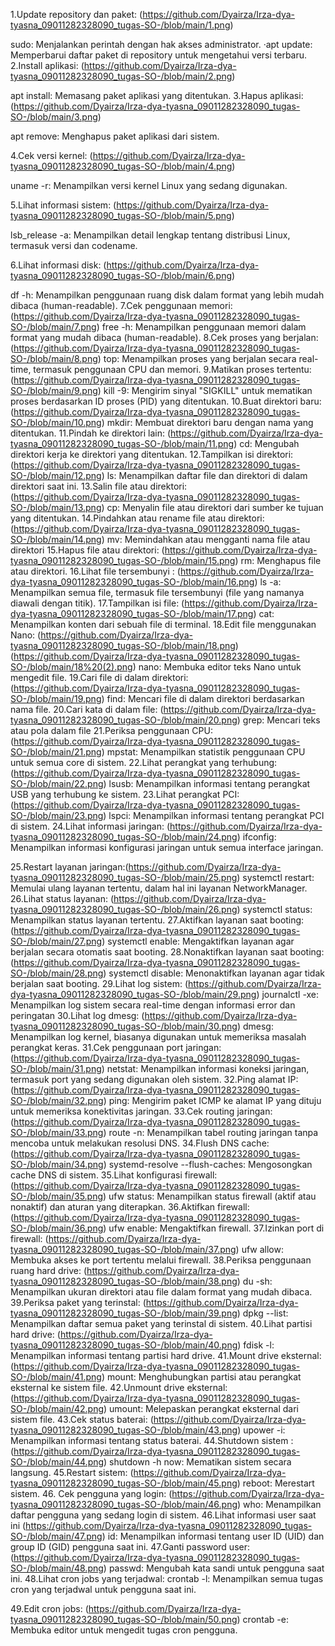 1.Update repository dan paket: (https://github.com/Dyairza/Irza-dya-tyasna_09011282328090_tugas-SO-/blob/main/1.png)

  sudo: Menjalankan perintah dengan hak akses administrator.
·apt update: Memperbarui daftar paket di repository untuk mengetahui versi terbaru.
2.Install aplikasi: (https://github.com/Dyairza/Irza-dya-tyasna_09011282328090_tugas-SO-/blob/main/2.png)

apt install: Memasang paket aplikasi yang ditentukan.
3.Hapus aplikasi: (https://github.com/Dyairza/Irza-dya-tyasna_09011282328090_tugas-SO-/blob/main/3.png)

apt remove: Menghapus paket aplikasi dari sistem.


4.Cek versi kernel: (https://github.com/Dyairza/Irza-dya-tyasna_09011282328090_tugas-SO-/blob/main/4.png)

uname -r: Menampilkan versi kernel Linux yang sedang digunakan.

5.Lihat informasi sistem: (https://github.com/Dyairza/Irza-dya-tyasna_09011282328090_tugas-SO-/blob/main/5.png)

lsb_release -a: Menampilkan detail lengkap tentang distribusi Linux, termasuk versi dan codename.

6.Lihat informasi disk: (https://github.com/Dyairza/Irza-dya-tyasna_09011282328090_tugas-SO-/blob/main/6.png)

df -h: Menampilkan penggunaan ruang disk dalam format yang lebih mudah dibaca (human-readable).
7.Cek penggunaan memori: (https://github.com/Dyairza/Irza-dya-tyasna_09011282328090_tugas-SO-/blob/main/7.png)
free -h: Menampilkan penggunaan memori dalam format yang mudah dibaca (human-readable).
8.Cek proses yang berjalan: (https://github.com/Dyairza/Irza-dya-tyasna_09011282328090_tugas-SO-/blob/main/8.png)
top: Menampilkan proses yang berjalan secara real-time, termasuk penggunaan CPU dan memori.
9.Matikan proses tertentu: (https://github.com/Dyairza/Irza-dya-tyasna_09011282328090_tugas-SO-/blob/main/9.png)
kill -9: Mengirim sinyal "SIGKILL" untuk mematikan proses berdasarkan ID proses (PID) yang ditentukan.
10.Buat direktori baru: (https://github.com/Dyairza/Irza-dya-tyasna_09011282328090_tugas-SO-/blob/main/10.png)
mkdir: Membuat direktori baru dengan nama yang ditentukan.
11.Pindah ke direktori lain: (https://github.com/Dyairza/Irza-dya-tyasna_09011282328090_tugas-SO-/blob/main/11.png)
cd: Mengubah direktori kerja ke direktori yang ditentukan.
12.Tampilkan isi direktori: (https://github.com/Dyairza/Irza-dya-tyasna_09011282328090_tugas-SO-/blob/main/12.png)
ls: Menampilkan daftar file dan direktori di dalam direktori saat ini.
13.Salin file atau direktori: (https://github.com/Dyairza/Irza-dya-tyasna_09011282328090_tugas-SO-/blob/main/13.png)
cp: Menyalin file atau direktori dari sumber ke tujuan yang ditentukan.
14.Pindahkan atau rename file atau direktori: (https://github.com/Dyairza/Irza-dya-tyasna_09011282328090_tugas-SO-/blob/main/14.png)
mv: Memindahkan atau mengganti nama file atau direktori
15.Hapus file atau direktori: (https://github.com/Dyairza/Irza-dya-tyasna_09011282328090_tugas-SO-/blob/main/15.png)
rm: Menghapus file atau direktori.
16.Lihat file tersembunyi : (https://github.com/Dyairza/Irza-dya-tyasna_09011282328090_tugas-SO-/blob/main/16.png)
ls -a: Menampilkan semua file, termasuk file tersembunyi (file yang namanya diawali dengan titik).
17.Tampilkan isi file: (https://github.com/Dyairza/Irza-dya-tyasna_09011282328090_tugas-SO-/blob/main/17.png)
cat: Menampilkan konten dari sebuah file di terminal.
18.Edit file menggunakan Nano: (https://github.com/Dyairza/Irza-dya-tyasna_09011282328090_tugas-SO-/blob/main/18.png) (https://github.com/Dyairza/Irza-dya-tyasna_09011282328090_tugas-SO-/blob/main/18%20(2).png)
nano: Membuka editor teks Nano untuk mengedit file.
19.Cari file di dalam direktori: (https://github.com/Dyairza/Irza-dya-tyasna_09011282328090_tugas-SO-/blob/main/19.png)
find: Mencari file di dalam direktori berdasarkan nama file.
20.Cari kata di dalam file: (https://github.com/Dyairza/Irza-dya-tyasna_09011282328090_tugas-SO-/blob/main/20.png)
grep: Mencari teks atau pola dalam file
21.Periksa penggunaan CPU: (https://github.com/Dyairza/Irza-dya-tyasna_09011282328090_tugas-SO-/blob/main/21.png)
mpstat: Menampilkan statistik penggunaan CPU untuk semua core di sistem.
22.Lihat perangkat yang terhubung: (https://github.com/Dyairza/Irza-dya-tyasna_09011282328090_tugas-SO-/blob/main/22.png)
lsusb: Menampilkan informasi tentang perangkat USB yang terhubung ke sistem.
23.Lihat perangkat PCI: (https://github.com/Dyairza/Irza-dya-tyasna_09011282328090_tugas-SO-/blob/main/23.png)
lspci: Menampilkan informasi tentang perangkat PCI di sistem.
24.Lihat informasi jaringan: (https://github.com/Dyairza/Irza-dya-tyasna_09011282328090_tugas-SO-/blob/main/24.png)
ifconfig: Menampilkan informasi konfigurasi jaringan untuk semua interface jaringan.

25.Restart layanan jaringan:(https://github.com/Dyairza/Irza-dya-tyasna_09011282328090_tugas-SO-/blob/main/25.png)
systemctl restart: Memulai ulang layanan tertentu, dalam hal ini layanan NetworkManager.
26.Lihat status layanan: (https://github.com/Dyairza/Irza-dya-tyasna_09011282328090_tugas-SO-/blob/main/26.png)
systemctl status: Menampilkan status layanan tertentu.
27.Aktifkan layanan saat booting: (https://github.com/Dyairza/Irza-dya-tyasna_09011282328090_tugas-SO-/blob/main/27.png)
systemctl enable: Mengaktifkan layanan agar berjalan secara otomatis saat booting.
28.Nonaktifkan layanan saat booting: (https://github.com/Dyairza/Irza-dya-tyasna_09011282328090_tugas-SO-/blob/main/28.png)
systemctl disable: Menonaktifkan layanan agar tidak berjalan saat booting.
29.Lihat log sistem: (https://github.com/Dyairza/Irza-dya-tyasna_09011282328090_tugas-SO-/blob/main/29.png)
journalctl -xe: Menampilkan log sistem secara real-time dengan informasi error dan peringatan
30.Lihat log dmesg: (https://github.com/Dyairza/Irza-dya-tyasna_09011282328090_tugas-SO-/blob/main/30.png)
dmesg: Menampilkan log kernel, biasanya digunakan untuk memeriksa masalah perangkat keras.
31.Cek penggunaan port jaringan: (https://github.com/Dyairza/Irza-dya-tyasna_09011282328090_tugas-SO-/blob/main/31.png)
netstat: Menampilkan informasi koneksi jaringan, termasuk port yang sedang digunakan oleh sistem.
32.Ping alamat IP: (https://github.com/Dyairza/Irza-dya-tyasna_09011282328090_tugas-SO-/blob/main/32.png)
ping: Mengirim paket ICMP ke alamat IP yang dituju untuk memeriksa konektivitas jaringan.
33.Cek routing jaringan: (https://github.com/Dyairza/Irza-dya-tyasna_09011282328090_tugas-SO-/blob/main/33.png)
route -n: Menampilkan tabel routing jaringan tanpa mencoba untuk melakukan resolusi DNS.
34.Flush DNS cache: (https://github.com/Dyairza/Irza-dya-tyasna_09011282328090_tugas-SO-/blob/main/34.png)
systemd-resolve --flush-caches: Mengosongkan cache DNS di sistem. 
35.Lihat konfigurasi firewall: (https://github.com/Dyairza/Irza-dya-tyasna_09011282328090_tugas-SO-/blob/main/35.png)
ufw status: Menampilkan status firewall (aktif atau nonaktif) dan aturan yang diterapkan.
36.Aktifkan firewall: (https://github.com/Dyairza/Irza-dya-tyasna_09011282328090_tugas-SO-/blob/main/36.png)
ufw enable: Mengaktifkan firewall.
37.Izinkan port di firewall: (https://github.com/Dyairza/Irza-dya-tyasna_09011282328090_tugas-SO-/blob/main/37.png)
ufw allow: Membuka akses ke port tertentu melalui firewall.
38.Periksa penggunaan ruang hard drive: (https://github.com/Dyairza/Irza-dya-tyasna_09011282328090_tugas-SO-/blob/main/38.png)
du -sh: Menampilkan ukuran direktori atau file dalam format yang mudah dibaca.
39.Periksa paket yang terinstal: (https://github.com/Dyairza/Irza-dya-tyasna_09011282328090_tugas-SO-/blob/main/39.png)
dpkg --list: Menampilkan daftar semua paket yang terinstal di sistem.
40.Lihat partisi hard drive: (https://github.com/Dyairza/Irza-dya-tyasna_09011282328090_tugas-SO-/blob/main/40.png)
fdisk -l: Menampilkan informasi tentang partisi hard drive.
41.Mount drive eksternal: (https://github.com/Dyairza/Irza-dya-tyasna_09011282328090_tugas-SO-/blob/main/41.png)
mount: Menghubungkan partisi atau perangkat eksternal ke sistem file.
42.Unmount drive eksternal: (https://github.com/Dyairza/Irza-dya-tyasna_09011282328090_tugas-SO-/blob/main/42.png)
umount: Melepaskan perangkat eksternal dari sistem file.
43.Cek status baterai: (https://github.com/Dyairza/Irza-dya-tyasna_09011282328090_tugas-SO-/blob/main/43.png)
upower -i: Menampilkan informasi tentang status baterai.
44.Shutdown sistem : (https://github.com/Dyairza/Irza-dya-tyasna_09011282328090_tugas-SO-/blob/main/44.png)
shutdown -h now: Mematikan sistem secara langsung.
45.Restart sistem: (https://github.com/Dyairza/Irza-dya-tyasna_09011282328090_tugas-SO-/blob/main/45.png)
reboot: Merestart sistem.
46. Cek pengguna yang login: (https://github.com/Dyairza/Irza-dya-tyasna_09011282328090_tugas-SO-/blob/main/46.png)
who: Menampilkan daftar pengguna yang sedang login di sistem.
46.Lihat informasi user saat ini (https://github.com/Dyairza/Irza-dya-tyasna_09011282328090_tugas-SO-/blob/main/47.png)
id: Menampilkan informasi tentang user ID (UID) dan group ID (GID) pengguna saat ini.
47.Ganti password user: (https://github.com/Dyairza/Irza-dya-tyasna_09011282328090_tugas-SO-/blob/main/48.png)
passwd: Mengubah kata sandi untuk pengguna saat ini.
48.Lihat cron jobs yang terjadwal: 
crontab -l: Menampilkan semua tugas cron yang terjadwal untuk pengguna saat ini.

49.Edit cron jobs: (https://github.com/Dyairza/Irza-dya-tyasna_09011282328090_tugas-SO-/blob/main/50.png)
crontab -e: Membuka editor untuk mengedit tugas cron pengguna.
